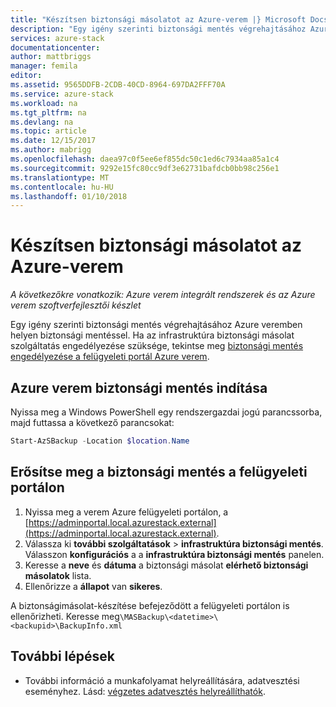 ```yaml
---
title: "Készítsen biztonsági másolatot az Azure-verem |} Microsoft Docs"
description: "Egy igény szerinti biztonsági mentés végrehajtásához Azure veremben helyen biztonsági mentéssel."
services: azure-stack
documentationcenter: 
author: mattbriggs
manager: femila
editor: 
ms.assetid: 9565DDFB-2CDB-40CD-8964-697DA2FFF70A
ms.service: azure-stack
ms.workload: na
ms.tgt_pltfrm: na
ms.devlang: na
ms.topic: article
ms.date: 12/15/2017
ms.author: mabrigg
ms.openlocfilehash: daea97c0f5ee6ef855dc50c1ed6c7934aa85a1c4
ms.sourcegitcommit: 9292e15fc80cc9df3e62731bafdcb0bb98c256e1
ms.translationtype: MT
ms.contentlocale: hu-HU
ms.lasthandoff: 01/10/2018
---
```

# <a name="back-up-azure-stack"></a>Készítsen biztonsági másolatot az Azure-verem

*A következőkre vonatkozik: Azure verem integrált rendszerek és az Azure verem szoftverfejlesztői készlet*

Egy igény szerinti biztonsági mentés végrehajtásához Azure veremben helyen biztonsági mentéssel. Ha az infrastruktúra biztonsági másolat szolgáltatás engedélyezése szüksége, tekintse meg [biztonsági mentés engedélyezése a felügyeleti portál Azure verem](azure-stack-backup-enable-backup-console.md).

## <a name="start-azure-stack-backup"></a>Azure verem biztonsági mentés indítása

Nyissa meg a Windows PowerShell egy rendszergazdai jogú parancssorba, majd futtassa a következő parancsokat:

   ```powershell
   Start-AzSBackup -Location $location.Name
   ```

## <a name="confirm-backup-completed-in-the-administration-portal"></a>Erősítse meg a biztonsági mentés a felügyeleti portálon

1. Nyissa meg a verem Azure felügyeleti portálon, a [https://adminportal.local.azurestack.external](https://adminportal.local.azurestack.external).
2. Válassza ki **további szolgáltatások** > **infrastruktúra biztonsági mentés**. Válasszon **konfigurációs** a a **infrastruktúra biztonsági mentés** panelen.
3. Keresse a **neve** és **dátuma** a biztonsági másolat **elérhető biztonsági másolatok** lista.
4. Ellenőrizze a **állapot** van **sikeres**.

A biztonságimásolat-készítése befejeződött a felügyeleti portálon is ellenőrizheti. Keresse meg`\MASBackup\<datetime>\<backupid>\BackupInfo.xml`

## <a name="next-steps"></a>További lépések

- További információ a munkafolyamat helyreállítására, adatvesztési eseményhez. Lásd: [végzetes adatvesztés helyreállíthatók](azure-stack-backup-recover-data.md).
